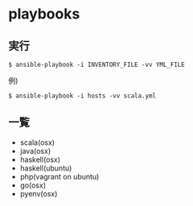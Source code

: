 # playbooks

## 実行
```
$ ansible-playbook -i INVENTORY_FILE -vv YML_FILE
```

例)
```
$ ansible-playbook -i hosts -vv scala.yml
```

## 一覧
- scala(osx)
- java(osx)
- haskell(osx)
- haskell(ubuntu)
- php(vagrant on ubuntu)
- go(osx)
- pyenv(osx)
